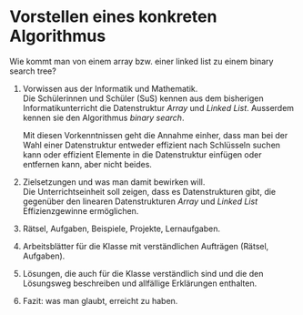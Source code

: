 # Vorstellen eines konkreten Algorithmus

Wie kommt man von einem array bzw. einer linked list zu einem binary
search tree?

1. Vorwissen aus der Informatik und Mathematik.  
   Die Schülerinnen und Schüler (SuS) kennen aus dem bisherigen
   Informatikunterricht die Datenstruktur *Array* und *Linked List*.
   Ausserdem kennen sie den Algorithmus *binary search*.

   Mit diesen Vorkenntnissen geht die Annahme einher, dass man bei der
   Wahl einer Datenstruktur entweder effizient nach Schlüsseln suchen
   kann oder effizient Elemente in die Datenstruktur einfügen oder
   entfernen kann, aber nicht beides.
   
2. Zielsetzungen und was man damit bewirken will.  
   Die Unterrichtseinheit soll zeigen, dass es Datenstrukturen gibt, die
   gegenüber den linearen Datenstrukturen *Array* und *Linked List*
   Effizienzgewinne ermöglichen.
3. Rätsel, Aufgaben, Beispiele, Projekte, Lernaufgaben.
4. Arbeitsblätter für die Klasse mit verständlichen Aufträgen (Rätsel, Aufgaben).
5. Lösungen, die auch für die Klasse verständlich sind und die den
   Lösungsweg beschreiben und allfällige Erklärungen enthalten. 
6. Fazit: was man glaubt, erreicht zu haben.